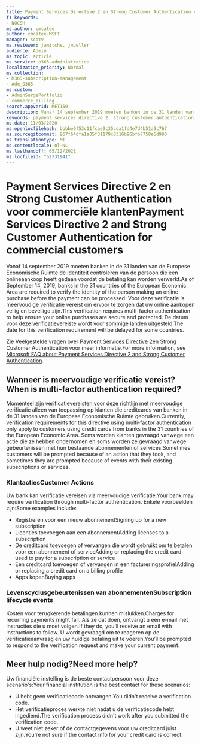 ```yaml
---
title: Payment Services Directive 2 en Strong Customer Authentication voor commerciële klanten
f1.keywords:
- NOCSH
ms.author: cmcatee
author: cmcatee-MSFT
manager: scotv
ms.reviewer: jamitche, jmueller
audience: Admin
ms.topic: article
ms.service: o365-administration
localization_priority: Normal
ms.collection:
- M365-subscription-management
- Adm_O365
ms.custom:
- AdminSurgePortfolio
- commerce_billing
search.appverid: MET150
description: Vanaf 14 september 2019 moeten banken in de 31 landen van de Europese Economische Ruimte de identiteit controleren van de persoon die een onlineaankoop heeft gedaan voordat de betaling kan worden verwerkt.'
keywords: payment services directive 2, strong customer authentication, multi-factor authentication
ms.date: 11/03/2020
ms.openlocfilehash: bbbbe9f53c11fcae9c35cda1fd4e7d4b51a9c767
ms.sourcegitcommit: 967f64dfa1a05f31179c8316b96bfb7758a5d990
ms.translationtype: MT
ms.contentlocale: nl-NL
ms.lasthandoff: 05/12/2021
ms.locfileid: "52331941"
---
```

# <a name="payment-services-directive-2-and-strong-customer-authentication-for-commercial-customers"></a><span data-ttu-id="83cca-104">Payment Services Directive 2 en Strong Customer Authentication voor commerciële klanten</span><span class="sxs-lookup"><span data-stu-id="83cca-104">Payment Services Directive 2 and Strong Customer Authentication for commercial customers</span></span>

<span data-ttu-id="83cca-105">Vanaf 14 september 2019 moeten banken in de 31 landen van de Europese Economische Ruimte de identiteit controleren van de persoon die een onlineaankoop heeft gedaan voordat de betaling kan worden verwerkt.</span><span class="sxs-lookup"><span data-stu-id="83cca-105">As of September 14, 2019, banks in the 31 countries of the European Economic Area are required to verify the identity of the person making an online purchase before the payment can be processed.</span></span> <span data-ttu-id="83cca-106">Voor deze verificatie is meervoudige verificatie vereist om ervoor te zorgen dat uw online aankopen veilig en beveiligd zijn.</span><span class="sxs-lookup"><span data-stu-id="83cca-106">This verification requires multi-factor authentication to help ensure your online purchases are secure and protected.</span></span> <span data-ttu-id="83cca-107">De datum voor deze verificatievereiste wordt voor sommige landen uitgesteld.</span><span class="sxs-lookup"><span data-stu-id="83cca-107">The date for this verification requirement will be delayed for some countries.</span></span>

<span data-ttu-id="83cca-108">Zie Veelgestelde vragen over [Payment Services Directive 2](https://support.microsoft.com/help/4517854/microsoft-account-open-banking-customer-authentication)en Strong Customer Authentication voor meer informatie.</span><span class="sxs-lookup"><span data-stu-id="83cca-108">For more information, see [Microsoft FAQ about Payment Services Directive 2 and Strong Customer Authentication](https://support.microsoft.com/help/4517854/microsoft-account-open-banking-customer-authentication).</span></span>

## <a name="when-is-multi-factor-authentication-required"></a><span data-ttu-id="83cca-109">Wanneer is meervoudige verificatie vereist?</span><span class="sxs-lookup"><span data-stu-id="83cca-109">When is multi-factor authentication required?</span></span>

<span data-ttu-id="83cca-110">Momenteel zijn verificatievereisten voor deze richtlijn met meervoudige verificatie alleen van toepassing op klanten die creditcards van banken in de 31 landen van de Europese Economische Ruimte gebruiken.</span><span class="sxs-lookup"><span data-stu-id="83cca-110">Currently, verification requirements for this directive using multi-factor authentication only apply to customers using credit cards from banks in the 31 countries of the European Economic Area.</span></span> <span data-ttu-id="83cca-111">Soms worden klanten gevraagd vanwege een actie die ze hebben ondernomen en soms worden ze gevraagd vanwege gebeurtenissen met hun bestaande abonnementen of services.</span><span class="sxs-lookup"><span data-stu-id="83cca-111">Sometimes customers will be prompted because of an action that they took, and sometimes they are prompted because of events with their existing subscriptions or services.</span></span>

### <a name="customer-actions"></a><span data-ttu-id="83cca-112">Klantacties</span><span class="sxs-lookup"><span data-stu-id="83cca-112">Customer Actions</span></span>

<span data-ttu-id="83cca-113">Uw bank kan verificatie vereisen via meervoudige verificatie.</span><span class="sxs-lookup"><span data-stu-id="83cca-113">Your bank may require verification through multi-factor authentication.</span></span> <span data-ttu-id="83cca-114">Enkele voorbeelden zijn:</span><span class="sxs-lookup"><span data-stu-id="83cca-114">Some examples include:</span></span>

- <span data-ttu-id="83cca-115">Registreren voor een nieuw abonnement</span><span class="sxs-lookup"><span data-stu-id="83cca-115">Signing up for a new subscription</span></span>
- <span data-ttu-id="83cca-116">Licenties toevoegen aan een abonnement</span><span class="sxs-lookup"><span data-stu-id="83cca-116">Adding licenses to a subscription</span></span>
- <span data-ttu-id="83cca-117">De creditcard toevoegen of vervangen die wordt gebruikt om te betalen voor een abonnement of service</span><span class="sxs-lookup"><span data-stu-id="83cca-117">Adding or replacing the credit card used to pay for a subscription or service</span></span>
- <span data-ttu-id="83cca-118">Een creditcard toevoegen of vervangen in een factureringsprofiel</span><span class="sxs-lookup"><span data-stu-id="83cca-118">Adding or replacing a credit card on a billing profile</span></span>
- <span data-ttu-id="83cca-119">Apps kopen</span><span class="sxs-lookup"><span data-stu-id="83cca-119">Buying apps</span></span>

### <a name="subscription-lifecycle-events"></a><span data-ttu-id="83cca-120">Levenscyclusgebeurtenissen van abonnementen</span><span class="sxs-lookup"><span data-stu-id="83cca-120">Subscription lifecycle events</span></span>

<span data-ttu-id="83cca-121">Kosten voor terugkerende betalingen kunnen mislukken.</span><span class="sxs-lookup"><span data-stu-id="83cca-121">Charges for recurring payments might fail.</span></span> <span data-ttu-id="83cca-122">Als ze dat doen, ontvangt u een e-mail met instructies die u moet volgen.</span><span class="sxs-lookup"><span data-stu-id="83cca-122">If they do, you’ll receive an email with instructions to follow.</span></span> <span data-ttu-id="83cca-123">U wordt gevraagd om te reageren op de verificatieaanvraag en uw huidige betaling uit te voeren.</span><span class="sxs-lookup"><span data-stu-id="83cca-123">You’ll be prompted to respond to the verification request and make your current payment.</span></span>

## <a name="need-more-help"></a><span data-ttu-id="83cca-124">Meer hulp nodig?</span><span class="sxs-lookup"><span data-stu-id="83cca-124">Need more help?</span></span>

<span data-ttu-id="83cca-125">Uw financiële instelling is de beste contactpersoon voor deze scenario's:</span><span class="sxs-lookup"><span data-stu-id="83cca-125">Your financial institution is the best contact for these scenarios:</span></span>

- <span data-ttu-id="83cca-126">U hebt geen verificatiecode ontvangen.</span><span class="sxs-lookup"><span data-stu-id="83cca-126">You didn't receive a verification code.</span></span>  
- <span data-ttu-id="83cca-127">Het verificatieproces werkte niet nadat u de verificatiecode hebt ingediend.</span><span class="sxs-lookup"><span data-stu-id="83cca-127">The verification process didn't work after you submitted the verification code.</span></span>
- <span data-ttu-id="83cca-128">U weet niet zeker of de contactgegevens voor uw creditcard juist zijn.</span><span class="sxs-lookup"><span data-stu-id="83cca-128">You're not sure if the contact info for your credit card is correct.</span></span>
